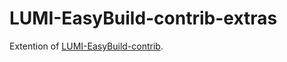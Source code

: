 # LUMI-EasyBuild-contrib-extras
Extention of [LUMI-EasyBuild-contrib](https://github.com/Lumi-supercomputer/LUMI-EasyBuild-contrib).
